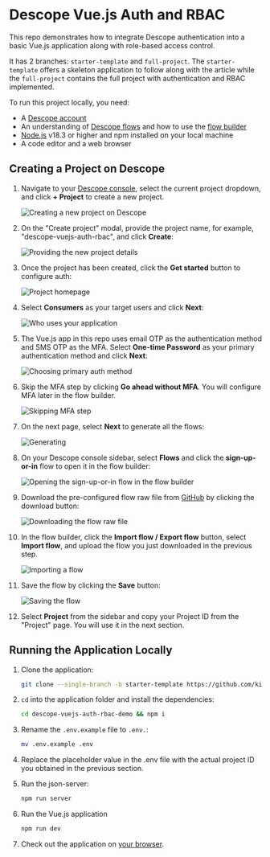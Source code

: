 # Descope Vue.js Auth and RBAC

This repo demonstrates how to integrate Descope authentication into a basic Vue.js application along with role-based access control.

It has 2 branches: `starter-template` and `full-project`. The `starter-template` offers a skeleton application to follow along with the article while the `full-project` contains the full project with authentication and RBAC implemented.

To run this project locally, you need:

- A [Descope account](https://www.descope.com/sign-up)
- An understanding of [Descope flows](https://docs.descope.com/flows) and how to use the [flow builder](https://docs.descope.com/flows#flow-builder)
- [Node.js](https://nodejs.org/) v18.3 or higher and npm installed on your local machine
- A code editor and a web browser

## Creating a Project on Descope

1. Navigate to your [Descope console](https://app.descope.com/home), select the current project dropdown, and click **+ Project** to create a new project.

   ![Creating a new project on Descope](https://i.imgur.com/IkumFmc.png)

2. On the "Create project" modal, provide the project name, for example, "descope-vuejs-auth-rbac", and click **Create**:

   ![Providing the new project details](https://i.imgur.com/88nlF1x.png)

3. Once the project has been created, click the **Get started** button to configure auth:

   ![Project homepage](https://i.imgur.com/JNAJgYb.png)

4. Select **Consumers** as your target users and click **Next**:

   ![Who uses your application](https://i.imgur.com/6HZSv5J.png)

5. The Vue.js app in this repo uses email OTP as the authentication method and SMS OTP as the MFA. Select **One-time Password** as your primary authentication method and click **Next**:

   ![Choosing primary auth method](https://i.imgur.com/91uJpnE.png)

6. Skip the MFA step by clicking **Go ahead without MFA**. You will configure MFA later in the flow builder.

   ![Skipping MFA step](https://i.imgur.com/MXwFwC8.png)

7. On the next page, select **Next** to generate all the flows:

   ![Generating](https://i.imgur.com/1A0hsRE.png)

8. On your Descope console sidebar, select **Flows** and click the **sign-up-or-in** flow to open it in the flow builder:

   ![Opening the sign-up-or-in flow in the flow builder](https://i.imgur.com/1q02dp9.png)

9. Download the pre-configured flow raw file from [GitHub](https://github.com/kimanikevin254/descope-vuejs-auth-rbac-demo/blob/starter-template/sign-up-or-in.json) by clicking the download button:

   ![Downloading the flow raw file](https://i.imgur.com/dcd6BAl.png)

10. In the flow builder, click the **Import flow / Export flow** button, select **Import flow**, and upload the flow you just downloaded in the previous step.

    ![Importing a flow](https://i.imgur.com/bkl2Nnk.png)

11. Save the flow by clicking the **Save** button:

    ![Saving the flow](https://i.imgur.com/Y6LG7Ui.png)

12. Select **Project** from the sidebar and copy your Project ID from the "Project" page. You will use it in the next section.

## Running the Application Locally

1. Clone the application:

   ```bash
   git clone --single-branch -b starter-template https://github.com/kimanikevin254/descope-vuejs-auth-rbac-demo.git
   ```

2. `cd` into the application folder and install the dependencies:

   ```bash
   cd descope-vuejs-auth-rbac-demo && npm i
   ```

3. Rename the `.env.example` file to `.env.`:

   ```bash
   mv .env.example .env
   ```

4. Replace the placeholder value in the .env file with the actual project ID you obtained in the previous section.

5. Run the json-server:

   ```bash
   npm run server
   ```

6. Run the Vue.js application

   ```bash
   npm run dev
   ```

7. Check out the application on [your browser](http://localhost:5173).
